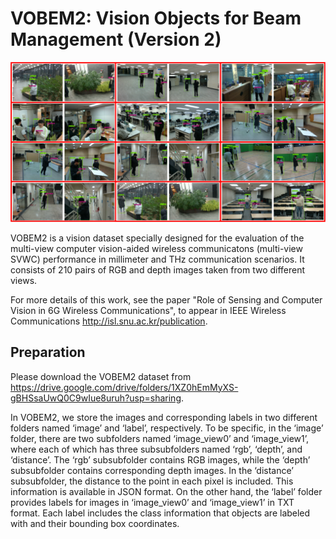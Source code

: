 # VOBEM2: Vision Objects for Beam Management (Version 2)

![](fig4.jpg)

VOBEM2 is a vision dataset specially designed for the evaluation of the multi-view computer vision-aided wireless communicatons (multi-view SVWC) performance in millimeter and THz communication scenarios.
It consists of 210 pairs of RGB and depth images taken from two different views.

For more details of this work, see the paper "Role of Sensing and Computer Vision in 6G Wireless Communications", to appear in IEEE Wireless Communications http://isl.snu.ac.kr/publication.

## Preparation
Please download the VOBEM2 dataset from https://drive.google.com/drive/folders/1XZ0hEmMyXS-gBHSsaUwQ0C9wIue8uruh?usp=sharing.

In VOBEM2, we store the images and corresponding labels in two different folders named ‘image’ and ‘label’, respectively. To be specific, in the ‘image’ folder, there are two subfolders named ‘image_view0’ and ‘image_view1’, where each of which has three subsubfolders named ‘rgb’, ‘depth’, and ‘distance’. The ‘rgb’ subsubfolder contains RGB images, while the ‘depth’ subsubfolder contains corresponding depth images. In the ‘distance’ subsubfolder, the distance to the point in each pixel is included. This information is available in JSON format. On the other hand, the ‘label’ folder provides labels for images in ‘image_view0’ and ‘image_view1’ in TXT format. Each label includes the class information that objects are labeled with and their bounding box coordinates.
